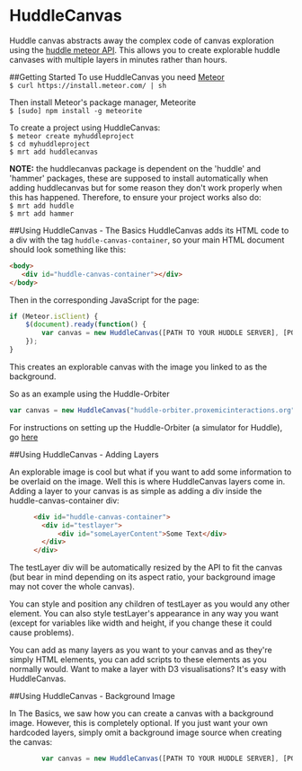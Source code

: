 HuddleCanvas
============

Huddle canvas abstracts away the complex code of canvas exploration using the [huddle meteor API](https://github.com/raedle/meteor-huddle).  This allows you to create explorable huddle canvases with multiple layers in minutes rather than hours.

##Getting Started
To use HuddleCanvas you need [Meteor](http://www.meteor.com)<br>
`$ curl https://install.meteor.com/ | sh`

Then install Meteor's package manager, Meteorite<br>
`$ [sudo] npm install -g meteorite`

To create a project using HuddleCanvas:<br>
`$ meteor create myhuddleproject`<br>
`$ cd myhuddleproject` <br>
`$ mrt add huddlecanvas`

<b>NOTE:</b> the huddlecanvas package is dependent on the 'huddle' and 'hammer' packages, these are supposed to install automatically when adding huddlecanvas but for some reason they don't work properly when this has happened.  Therefore, to ensure your project works also do:<br>
`$ mrt add huddle`<br>
`$ mrt add hammer`<br>

##Using HuddleCanvas - The Basics
HuddleCanvas adds its HTML code to a div with the tag `huddle-canvas-container`, so your main HTML document should look something like this:
```html
<body>
   <div id="huddle-canvas-container"></div>
</body>
```

Then in the corresponding JavaScript for the page:
```javascript
if (Meteor.isClient) {
    $(document).ready(function() {
        var canvas = new HuddleCanvas([PATH TO YOUR HUDDLE SERVER], [PORT FOR YOUR HUDDLE SERVER], "HuddleName", [PATH TO YOUR CANVAS IMAGE]);
    });
}

```

This creates an explorable canvas with the image you linked to as the background.

So as an example using the Huddle-Orbiter

```javascript
var canvas = new HuddleCanvas("huddle-orbiter.proxemicinteractions.org", 60000, "HuddleName", "../../images/map_small.png");
```

For instructions on setting up the Huddle-Orbiter (a simulator for Huddle), go [here](https://github.com/raedle/meteor-huddle/blob/master/README.md)

##Using HuddleCanvas - Adding Layers

An explorable image is cool but what if you want to add some information to be overlaid on the image.  Well this is where HuddleCanvas layers come in.  Adding a layer to your canvas is as simple as adding a div inside the huddle-canvas-container div:

```html
	  <div id="huddle-canvas-container">
	  	<div id="testlayer">
	  		<div id="someLayerContent">Some Text</div>
	  	</div>
	  </div>
```

The testLayer div will be automatically resized by the API to fit the canvas (but bear in mind depending on its aspect ratio, your background image may not cover the whole canvas).

You can style and position any children of testLayer as you would any other element.  You can also style testLayer's appearance in any way you want (except for variables like width and height, if you change these it could cause problems).

You can add as many layers as you want to your canvas and as they're simply HTML elements, you can add scripts to these elements as you normally would.  Want to make a layer with D3 visualisations? It's easy with HuddleCanvas.

##Using HuddleCanvas - Background Image

In The Basics, we saw how you can create a canvas with a background image.  However, this is completely optional.  If you just want your own hardcoded layers, simply omit a background image source when creating the canvas:

```javascript
        var canvas = new HuddleCanvas([PATH TO YOUR HUDDLE SERVER], [PORT FOR YOUR HUDDLE SERVER], "HuddleName");
```
